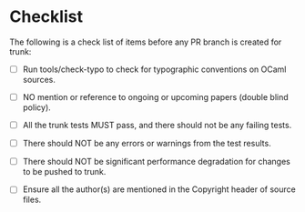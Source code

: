 Checklist
=========

The following is a check list of items before any PR branch is created
for trunk:

- [ ] Run tools/check-typo to check for typographic conventions on
      OCaml sources.

- [ ] NO mention or reference to ongoing or upcoming papers (double
      blind policy).

- [ ] All the trunk tests MUST pass, and there should not be any
      failing tests.

- [ ] There should NOT be any errors or warnings from the test
      results.

- [ ] There should NOT be significant performance degradation for
      changes to be pushed to trunk.

- [ ] Ensure all the author(s) are mentioned in the Copyright header
      of source files.
